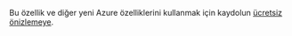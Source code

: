 Bu özellik ve diğer yeni Azure özelliklerini kullanmak için kaydolun [ücretsiz önizlemeye](https://account.windowsazure.com/PreviewFeatures).

